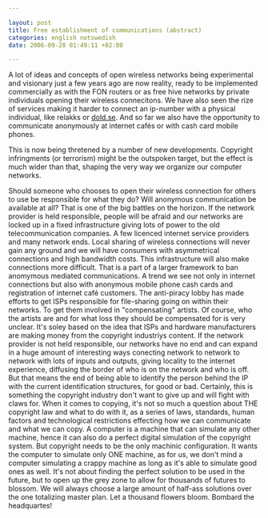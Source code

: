 ```yaml
--- 

layout: post
title: Free establishment of communications (abstract) 
categories: english notswedish
date: 2006-09-20 01:49:11 +02:00 

---
```


A lot of ideas and concepts of open wireless networks being experimental and visionary just a few years ago are now reality, ready to be implemented commercially as with the FON routers or as free hive networks by private individuals opening their wireless connecitons. We have also seen the rize of services making it harder to connect an ip-number with a physical individual, like relakks or [dold.se](http://dold.se/). And so far we also have the opportunity to communicate anonymously at internet cafés or with cash card mobile phones.

This is now being thretened by a number of new developments. Copyright infringments (or terrorism) might be the outspoken target, but the effect is much wider than that, shaping the very way we organize our computer networks.

Should someone who chooses to open their wireless connection for others to use be responsible for what they do? Will anonymous communication be available at all? That is one of the big battles on the horizon. If the network provider is held responsible, people will be afraid and our networks are locked up in a fixed infrastructure giving lots of power to the old telecommunication companies. A few licenced internet service providers and many network ends. Local sharing of wireless connections will never gain any ground and we will have consumers with asymmetrical connections and high bandwidth costs. This infrastructure will also make connections more difficult. That is a part of a larger framework to ban anomymous mediated communications. A trend we see not only in internet connections but also with anonymous mobile phone cash cards and registration of internet café customers. The anti-piracy lobby has made efforts to get ISPs responsible for file-sharing going on within their networks. To get them involved in "compensating" artists. Of course, who the artists are and for what loss they should be compensated for is very unclear. It's soley based on the idea that ISPs and hardware manufacturers are making money from the copyright industriys content. If the network provider is not held responsible, our networks have no end and can expand in a huge amount of interesting ways conecting network to network to network with lots of inputs and outputs, giving locality to the internet experience, diffusing the border of who is on the network and who is off. But that means the end of being able to identify the person behind the IP with the current identification structures, for good or bad. Certainly, this is something the copyright industry don't want to give up and will fight with claws for. When it comes to copying, it's not so much a question about THE copyright law and what to do with it, as a series of laws, standards, human factors and technological restrictions effecting how we can communicate and what we can copy. A computer is a machine that can simulate any other machine, hence it can also do a perfect digital simulation of the copyright system. But copyright needs to be the only machinic configuration. It wants the computer to simulate only ONE machine, as for us, we don't mind a computer simulating a crappy machine as long as it's able to simulate good ones as well. It's not about finding the perfect solution to be used in the future, but to open up the grey zone to allow for thousands of futures to blossom. We will always choose a large amount of half-ass solutions over the one totalizing master plan. Let a thousand flowers bloom. Bombard the headquartes! 